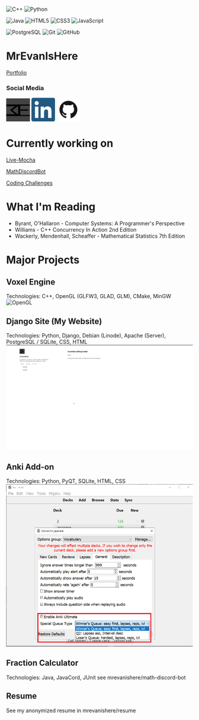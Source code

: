 <!-- Skills -->
![C++](https://img.shields.io/badge/-C++-00599C?style=flat-square&logo=c)
![Python](https://img.shields.io/badge/-Python-black?style=flat-square&logo=Python)

![Java](https://img.shields.io/badge/-java-E34A86?style=flat-square&logo=java)
![HTML5](https://img.shields.io/badge/-HTML5-E34F26?style=flat-square&logo=html5&logoColor=white)
![CSS3](https://img.shields.io/badge/-CSS3-1572B6?style=flat-square&logo=css3)
![JavaScript](https://img.shields.io/badge/-JavaScript-black?style=flat-square&logo=javascript)



![PostgreSQL](https://img.shields.io/badge/-PostgreSQL-336791?style=flat-square&logo=postgresql)
![Git](https://img.shields.io/badge/-Git-black?style=flat-square&logo=git)
![GitHub](https://img.shields.io/badge/-GitHub-181717?style=flat-square&logo=github)
# MrEvanIsHere
[Portfolio](https://mrevanishere.github.io/)

### Social Media

[<img width="64px" src="assets/mrevan-seiku.png/">](https://mrevanishere.com/)
[<img width="64px" src="assets/linkedin-logo-copy.png">](https://www.linkedin.com/in/mrevanishere/)
[<img width="64px" src="assets/github.png">](https://github.com/mrevanishere)

# Currently working on

[Live-Mocha](https://github.com/mrevanishere/live-mocha)

[MathDiscordBot](https://github.com/mrevanishere/math-discord-bot)

[Coding Challenges](https://github.com/mrevanishere/concepts-tutorials-problems)

# What I'm Reading
* Byrant, O'Hallaron - Computer Systems: A Programmer's Perspective
* Williams - C++ Concurrency In Action 2nd Edition
* Wackerly, Mendenhall, Scheaffer - Mathematical Statistics 7th Edition


# Major Projects

## Voxel Engine

Technologies: C++, OpenGL (GLFW3, GLAD, GLM), CMake, MinGW
![OpenGL](assets/opengl-demo.gif)


## Django Site (My Website)

Technologies: Python, Django, Debian (Linode), Apache (Server), PostgreSQL / SQLite, CSS, HTML
![Django](assets/website-main-page.png)


## Anki Add-on

Technologies: Python, PyQT, SQLite, HTML, CSS
![Anki](assets/anki-addon-gui.png)


## Fraction Calculator

Technologies: Java, JavaCord, JUnit
see mrevanishere/math-discord-bot

## Resume
See my anonymized resume in mrevanishere/resume
